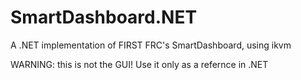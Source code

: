 SmartDashboard.NET
==================

A .NET implementation of FIRST FRC's SmartDashboard, using ikvm

WARNING: this is not the GUI! Use it only as a refernce in .NET
